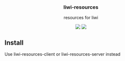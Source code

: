 <h3 align="center">
  liwi-resources
</h3>

<p align="center">
  resources for liwi
</p>

<p align="center">
  <a href="https://npmjs.org/package/liwi-resources"><img src="https://img.shields.io/npm/v/liwi-resources.svg?style=flat-square"></a>
  <a href="https://david-dm.org/liwijs/liwi?path=packages/liwi-resources"><img src="https://david-dm.org/liwijs/liwi?path=packages/liwi-resources.svg?style=flat-square"></a>
</p>

## Install

Use liwi-resources-client or liwi-resources-server instead
